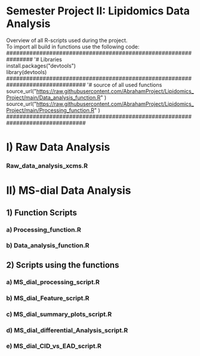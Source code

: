 # Semester Project II: Lipidomics Data Analysis

Overview of all R-scripts used during the project.  
To import all build in functions use the following code:  
 ################################################################
  '#  Libraries  
install.packages("devtools")  
library(devtools)  
 ################################################################################
  '#  source of all used functions  
source_url("https://raw.githubusercontent.com/AbrahamProject/Lipidomics_Project/main/Data_analysis_function.R" )  
source_url("https://raw.githubusercontent.com/AbrahamProject/Lipidomics_Project/main/Processing_function.R" )  
 ################################################################################


# I) Raw Data Analysis
### Raw_data_analysis_xcms.R
# II) MS-dial Data Analysis
## 1) Function Scripts
### a) Processing_function.R
### b) Data_analysis_function.R

## 2) Scripts using the functions
### a) MS_dial_processing_script.R
### b) MS_dial_Feature_script.R
### c) MS_dial_summary_plots_script.R
### d) MS_dial_differential_Analysis_script.R
### e) MS_dial_CID_vs_EAD_script.R

